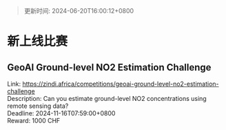 > 更新时间: 2024-06-20T16:00:12+0800 

# 新上线比赛


## GeoAI Ground-level NO2 Estimation Challenge 
Link: https://zindi.africa/competitions/geoai-ground-level-no2-estimation-challenge  
Description: Can you estimate ground-level NO2 concentrations using remote sensing data?  
Deadline: 2024-11-16T07:59:00+0800  
Reward: 1000 CHF  

